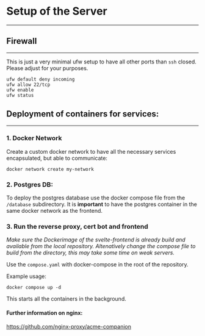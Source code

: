 # Setup of the Server

---------------------------------------------

## Firewall

---------------------------------------------

This is just a very minimal ufw setup to have all other ports than `ssh` closed. Please adjust for your purposes. 

```
ufw default deny incoming
ufw allow 22/tcp
ufw enable
ufw status
```

## Deployment of containers for services:

---------------------------------------------

### 1. Docker Network

Create a custom docker network to have all the necessary services encapsulated, but able to communicate:

```shell
docker network create my-network
```

### 2. Postgres DB:

To deploy the postgres database use the docker compose file from the `/database` subdirectory. It is **important**
to have the postgres container in the same docker network as the frontend.

### 3. Run the reverse proxy, cert bot and frontend

*Make sure the Dockerimage of the svelte-frontend is already build and available from the local repository. Altenatively
change the compose file to build from the directory, this may take some time on weak servers.*

Use the `compose.yaml` with docker-compose in the root of the repository.

Example usage:

```
docker compose up -d
```

This starts all the containers in the background.

#### Further information on nginx:

https://github.com/nginx-proxy/acme-companion
